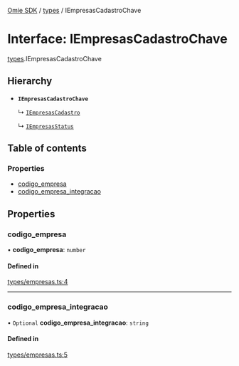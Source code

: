 [Omie SDK](../README.md) / [types](../modules/types.md) / IEmpresasCadastroChave

# Interface: IEmpresasCadastroChave

[types](../modules/types.md).IEmpresasCadastroChave

## Hierarchy

- **`IEmpresasCadastroChave`**

  ↳ [`IEmpresasCadastro`](types.IEmpresasCadastro.md)

  ↳ [`IEmpresasStatus`](types.IEmpresasStatus.md)

## Table of contents

### Properties

- [codigo\_empresa](types.IEmpresasCadastroChave.md#codigo_empresa)
- [codigo\_empresa\_integracao](types.IEmpresasCadastroChave.md#codigo_empresa_integracao)

## Properties

### codigo\_empresa

• **codigo\_empresa**: `number`

#### Defined in

[types/empresas.ts:4](https://github.com/lucas-bogos/omie-sdk/blob/fa631c8/src/types/empresas.ts#L4)

___

### codigo\_empresa\_integracao

• `Optional` **codigo\_empresa\_integracao**: `string`

#### Defined in

[types/empresas.ts:5](https://github.com/lucas-bogos/omie-sdk/blob/fa631c8/src/types/empresas.ts#L5)
